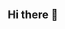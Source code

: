 ## Hi there 👋

<!--
**mdaryabari/mdaryabari** is a ✨ _special_ ✨ repository because its `README.md` (this file) appears on your GitHub profile.

Here are some ideas to get you started:

- 🔭 I’m currently working on utilizing RNN for satellite state prediction!
- 🌱 I’m currently learning Cloud Computing!
- 💬 Ask me about Intelligent Space systems!
- 📫 How to reach me mohaddese.daryabari@gmail.com

-->
